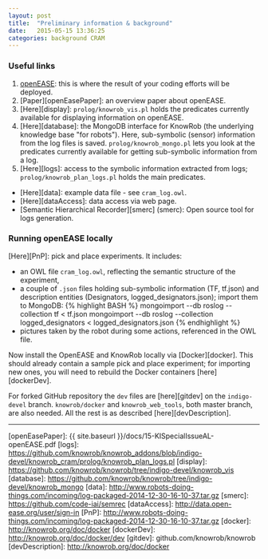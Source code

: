 ```yaml
---
layout: post
title:  "Preliminary information & background"
date:   2015-05-15 13:36:25
categories: background CRAM
---
```


### Useful links ###
1. [openEASE][openEase]: this is where the result of your coding efforts will
be deployed.  
2. [Paper][openEasePaper]: an overview paper about openEASE.  
3. [Here][display]: `prolog/knowrob_vis.pl` holds the predicates currently available
for displaying information on openEASE.  
4. [Here][database]: the MongoDB interface for KnowRob (the underlying knowledge base "for robots"). Here, sub-symbolic (sensor) information from the log files is saved. `prolog/knowrob_mongo.pl` lets you look at the predicates currently available for getting sub-symbolic information from a log.  
5. [Here][logs]: access to the symbolic information extracted from logs; `prolog/knowrob_plan_logs.pl` holds the main predicates.  

* [Here][data]: example data file - see `cram_log.owl`.  
* [Here][dataAccess]: data access via web page.  
* [Semantic Hierarchical Recorder][smerc] (smerc): Open source tool for logs generation.  

### Running openEASE locally ###
[Here][PnP]: pick and place experiments. It includes:

* an OWL file `cram_log.owl`, reflecting the semantic structure of the experiment,
* a couple of `.json` files holding sub-symbolic information (TF, tf.json) and description entities (Designators, logged_designators.json); import them to MongoDB:
{% highlight BASH %}
mongoimport --db roslog --collection tf < tf.json
mongoimport --db roslog --collection logged_designators < logged_designators.json
{% endhighlight %}
* pictures taken by the robot during some actions, referenced in the OWL file.


Now install the OpenEASE and KnowRob locally via [Docker][docker]. This should already contain a sample pick and place experiment; for importing new ones, you will need to rebuild the Docker containers [here][dockerDev].

For forked GitHub repository the `dev` files are [here][gitdev] on the `indigo-devel` branch. `knowrob/docker` and `knowrob_web_tools`, both master branch, are also needed. All the rest is as described [here][devDescription].

---

[openEase]: open-ease.org
[openEasePaper]: {{ site.baseurl }}/docs/15-KISpecialIssueAL-openEASE.pdf
[logs]: https://github.com/knowrob/knowrob_addons/blob/indigo-devel/knowrob_cram/prolog/knowrob_plan_logs.pl
[display]: https://github.com/knowrob/knowrob/tree/indigo-devel/knowrob_vis
[database]: https://github.com/knowrob/knowrob/tree/indigo-devel/knowrob_mongo
[data]: http://www.robots-doing-things.com/incoming/log-packaged-2014-12-30-16-10-37.tar.gz
[smerc]: https://github.com/code-iai/semrec
[dataAccess]: http://data.open-ease.org/user/sign-in
[PnP]: http://www.robots-doing-things.com/incoming/log-packaged-2014-12-30-16-10-37.tar.gz
[docker]: http://knowrob.org/doc/docker
[dockerDev]: http://knowrob.org/doc/docker/dev
[gitdev]: github.com/knowrob/knowrob
[devDescription]: http://knowrob.org/doc/docker
